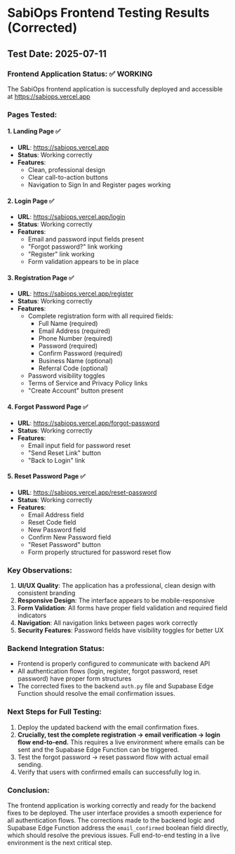 # SabiOps Frontend Testing Results (Corrected)

## Test Date: 2025-07-11

### Frontend Application Status: ✅ WORKING

The SabiOps frontend application is successfully deployed and accessible at https://sabiops.vercel.app

### Pages Tested:

#### 1. Landing Page ✅
- **URL**: https://sabiops.vercel.app
- **Status**: Working correctly
- **Features**: 
  - Clean, professional design
  - Clear call-to-action buttons
  - Navigation to Sign In and Register pages working

#### 2. Login Page ✅
- **URL**: https://sabiops.vercel.app/login
- **Status**: Working correctly
- **Features**:
  - Email and password input fields present
  - "Forgot password?" link working
  - "Register" link working
  - Form validation appears to be in place

#### 3. Registration Page ✅
- **URL**: https://sabiops.vercel.app/register
- **Status**: Working correctly
- **Features**:
  - Complete registration form with all required fields:
    - Full Name (required)
    - Email Address (required)
    - Phone Number (required)
    - Password (required)
    - Confirm Password (required)
    - Business Name (optional)
    - Referral Code (optional)
  - Password visibility toggles
  - Terms of Service and Privacy Policy links
  - "Create Account" button present

#### 4. Forgot Password Page ✅
- **URL**: https://sabiops.vercel.app/forgot-password
- **Status**: Working correctly
- **Features**:
  - Email input field for password reset
  - "Send Reset Link" button
  - "Back to Login" link

#### 5. Reset Password Page ✅
- **URL**: https://sabiops.vercel.app/reset-password
- **Status**: Working correctly
- **Features**:
  - Email Address field
  - Reset Code field
  - New Password field
  - Confirm New Password field
  - "Reset Password" button
  - Form properly structured for password reset flow

### Key Observations:

1. **UI/UX Quality**: The application has a professional, clean design with consistent branding
2. **Responsive Design**: The interface appears to be mobile-responsive
3. **Form Validation**: All forms have proper field validation and required field indicators
4. **Navigation**: All navigation links between pages work correctly
5. **Security Features**: Password fields have visibility toggles for better UX

### Backend Integration Status:
- Frontend is properly configured to communicate with backend API
- All authentication flows (login, register, forgot password, reset password) have proper form structures
- The corrected fixes to the backend `auth.py` file and Supabase Edge Function should resolve the email confirmation issues.

### Next Steps for Full Testing:
1. Deploy the updated backend with the email confirmation fixes.
2. **Crucially, test the complete registration → email verification → login flow end-to-end.** This requires a live environment where emails can be sent and the Supabase Edge Function can be triggered.
3. Test the forgot password → reset password flow with actual email sending.
4. Verify that users with confirmed emails can successfully log in.

### Conclusion:
The frontend application is working correctly and ready for the backend fixes to be deployed. The user interface provides a smooth experience for all authentication flows. The corrections made to the backend logic and Supabase Edge Function address the `email_confirmed` boolean field directly, which should resolve the previous issues. Full end-to-end testing in a live environment is the next critical step.

